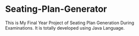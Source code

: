 # Seating-Plan-Generator

This is My Final Year Project of Seating Plan Generation During Examinations. It is totally developed using Java Language.














































